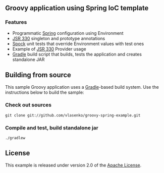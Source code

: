 ## Groovy application using Spring IoC template

### Features
- Programmatic [Spring][] configuration using Environment
- [JSR 330][] singleton and prototype annotations
- [Spock][] unit tests that override Environment values with test ones
- Example of [JSR 330][] Provider usage
- [Gradle][] build script that builds, tests the application and creates standalone JAR

## Building from source
This sample Groovy application uses a [Gradle][]-based build system.
Use the instructions below to build the sample:

### Check out sources
`git clone git://github.com/vlasenko/groovy-spring-example.git`

### Compile and test, build standalone jar
`./gradlew`

## License
This example is released under version 2.0 of the [Apache License][].

[Spring]: http://www.springsource.org/spring-framework
[JSR 330]: http://download.oracle.com/otndocs/jcp/dependency_injection-1.0-final-oth-JSpec/
[Spock]: http://docs.spockframework.org/en/latest/
[Gradle]: http://gradle.org
[Apache License]: http://www.apache.org/licenses/LICENSE-2.0
